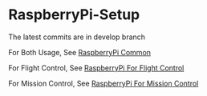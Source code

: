 # RaspberryPi-Setup

The latest commits are in develop branch 

For Both Usage, See [RaspberryPi Common](https://github.com/AirForceUAV/RaspberryPi-Setup/blob/develop/Common.md)

For Flight Control, See [RaspberryPi For Flight Control](https://github.com/AirForceUAV/RaspberryPi-Setup/blob/develop/Flight%20Control.md)

For Mission Control, See [RaspberryPi For Mission Control](https://github.com/AirForceUAV/RaspberryPi-Setup/blob/develop/Mission%20Control.md)

